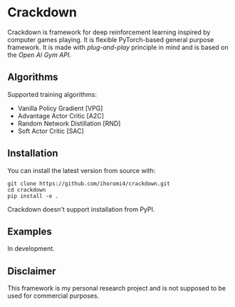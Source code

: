 # Crackdown

Crackdown is framework for deep reinforcement learning inspired by computer games playing.
It is flexible PyTorch-based general purpose framework. It is made with *plug-and-play* principle in mind and is based on the *Open AI Gym API*.

## Algorithms

Supported training algorithms:

* Vanilla Policy Gradient [VPG]
* Advantage Actor Critic [A2C]
* Random Network Distillation [RND]
* Soft Actor Critic [SAC]

## Installation

You can install the latest version from source with:

```
git clone https://github.com/ihoromi4/crackdown.git
cd crackdown
pip install -e .
```

Crackdown doesn't support installation from PyPI.

## Examples

In development.

## Disclaimer

This framework is my personal research project and is not supposed to be used for commercial purposes.